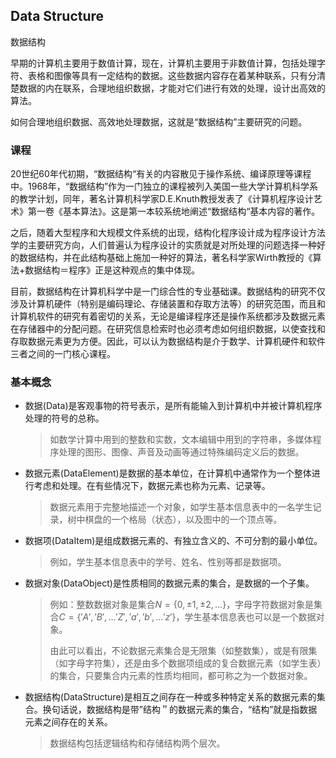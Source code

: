 ## Data Structure
数据结构

早期的计算机主要用于数值计算，现在，计算机主要用于非数值计算，包括处理字符、表格和图像等具有一定结构的数据。这些数据内容存在着某种联系，只有分清楚数据的内在联系，合理地组织数据，才能对它们进行有效的处理，设计出高效的算法。

如何合理地组织数据、高效地处理数据，这就是“数据结构”主要研究的问题。

### 课程

20世纪60年代初期，“数据结构“有关的内容散见于操作系统、编译原理等课程中。1968年，“数据结构”作为一门独立的课程被列入美国一些大学计算机科学系的教学计划，同年，著名计算机科学家D.E.Knuth教授发表了《计算机程序设计艺术》第一卷《基本算法》。这是第一本较系统地阐述“数据结构“基本内容的著作。

之后，随着大型程序和大规模文件系统的出现，结构化程序设计成为程序设计方法学的主要研究方向，人们普遍认为程序设计的实质就是对所处理的问题选择一种好的数据结构，并在此结构基础上施加一种好的算法，著名科学家Wirth教授的《算法+数据结构＝程序》正是这种观点的集中体现。

目前，数据结构在计算机科学中是一门综合性的专业基础课。数据结构的研究不仅涉及计算机硬件（特别是编码理论、存储装置和存取方法等）的研究范围，而且和计算机软件的研究有着密切的关系，无论是编译程序还是操作系统都涉及数据元素在存储器中的分配问题。在研究信息检索时也必须考虑如何组织数据，以使查找和存取数据元素更为方便。因此，可以认为数据结构是介于数学、计算机硬件和软件三者之间的一门核心课程。

### 基本概念

- 数据(Data)是客观事物的符号表示，是所有能输入到计算机中并被计算机程序处理的符号的总称。
	> 如数学计算中用到的整数和实数，文本编辑中用到的字符串，多媒体程序处理的图形、图像、声音及动画等通过特殊编码定义后的数据。
- 数据元素(DataElement)是数据的基本单位，在计算机中通常作为一个整体进行考虑和处理。在有些情况下，数据元素也称为元素、记录等。
	> 数据元素用于完整地描述一个对象，如学生基本信息表中的一名学生记录，树中棋盘的一个格局（状态），以及图中的一个顶点等。
- 数据项(DataItem)是组成数据元素的、有独立含义的、不可分割的最小单位。
	> 例如，学生基本信息表中的学号、姓名、性别等都是数据项。
	> 
- 数据对象(DataObject)是性质相同的数据元素的集合，是数据的一个子集。
	> 例如：整数数据对象是集合$N=\{0,\pm1,\pm2,\ldots\}$，字母字符数据对象是集合$C=\{'A','B',\ldots'Z','a','b',\ldots'z'\}$，学生基本信息表也可以是一个数据对象。
	> 
	> 由此可以看出，不论数据元素集合是无限集（如整数集），或是有限集（如字母字符集），还是由多个数据项组成的复合数据元素（如学生表）的集合，只要集合内元素的性质均相同，都可称之为一个数据对象。
- 数据结构(DataStructure)是相互之间存在一种或多种特定关系的数据元素的集合。换句话说，数据结构是带”结构＂的数据元素的集合，“结构”就是指数据元素之间存在的关系。
	> 数据结构包括逻辑结构和存储结构两个层次。






